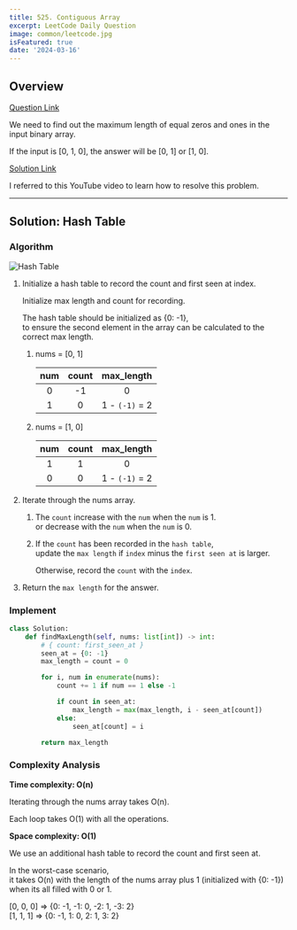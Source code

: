 ```yaml
---
title: 525. Contiguous Array
excerpt: LeetCode Daily Question
image: common/leetcode.jpg
isFeatured: true
date: '2024-03-16'
---
```


## Overview

[Question Link](https://leetcode.com/problems/contiguous-array/description/)

We need to find out the maximum length of equal zeros and ones in the input binary array.

If the input is [0, 1, 0], the answer will be [0, 1] or [1, 0].

[Solution Link](https://www.youtube.com/watch?v=Xkl4EknqW8Y)

I referred to this YouTube video to learn how to resolve this problem.

---

## Solution: Hash Table

### Algorithm

![Hash Table](/leetcode/525/hash-table.jpg)

1. Initialize a hash table to record the count and first seen at index.

   Initialize max length and count for recording.

   The hash table should be initialized as {0: -1},\
   to ensure the second element in the array can be calculated to the correct max length.

   1. nums = [0, 1]

      | num | count |   max_length   |
      | :-: | :---: | :------------: |
      |  0  |  -1   |       0        |
      |  1  |   0   | 1 - `(-1)` = 2 |

   2. nums = [1, 0]

      | num | count |   max_length   |
      | :-: | :---: | :------------: |
      |  1  |   1   |       0        |
      |  0  |   0   | 1 - `(-1)` = 2 |

2. Iterate through the nums array.

   1. The `count` increase with the `num` when the `num` is 1.\
      or decrease with the `num` when the `num` is 0.

   2. If the `count` has been recorded in the `hash table`,\
      update the `max length` if `index` minus the `first seen at` is larger.

      Otherwise, record the `count` with the `index`.

3. Return the `max length` for the answer.

### Implement

```python
class Solution:
    def findMaxLength(self, nums: list[int]) -> int:
        # { count: first_seen_at }
        seen_at = {0: -1}
        max_length = count = 0

        for i, num in enumerate(nums):
            count += 1 if num == 1 else -1

            if count in seen_at:
                max_length = max(max_length, i - seen_at[count])
            else:
                seen_at[count] = i

        return max_length
```

### Complexity Analysis

**Time complexity: O(n)**

Iterating through the nums array takes O(n).

Each loop takes O(1) with all the operations.

**Space complexity: O(1)**

We use an additional hash table to record the count and first seen at.

In the worst-case scenario,\
it takes O(n) with the length of the nums array plus 1 (initialized with {0: -1})\
when its all filled with 0 or 1.

[0, 0, 0] => {0: -1, -1: 0, -2: 1, -3: 2}\
[1, 1, 1] => {0: -1, 1: 0, 2: 1, 3: 2}
